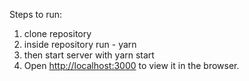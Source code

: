 Steps to run: 
1. clone repository
2. inside repository run - yarn 
3. then start server with yarn start
4. Open [http://localhost:3000](http://localhost:3000) to view it in the browser.
